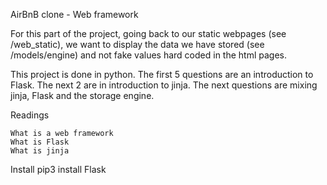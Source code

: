 AirBnB clone - Web framework

For this part of the project, going back to our static webpages (see /web_static), we want to display the data we have stored (see /models/engine) and not fake values hard coded in the html pages.

This project is done in python.
The first 5 questions are an introduction to Flask.
The next 2 are in introduction to jinja.
The next questions are mixing jinja, Flask and the storage engine.

Readings

    What is a web framework
    What is Flask
    What is jinja

Install
pip3 install Flask
